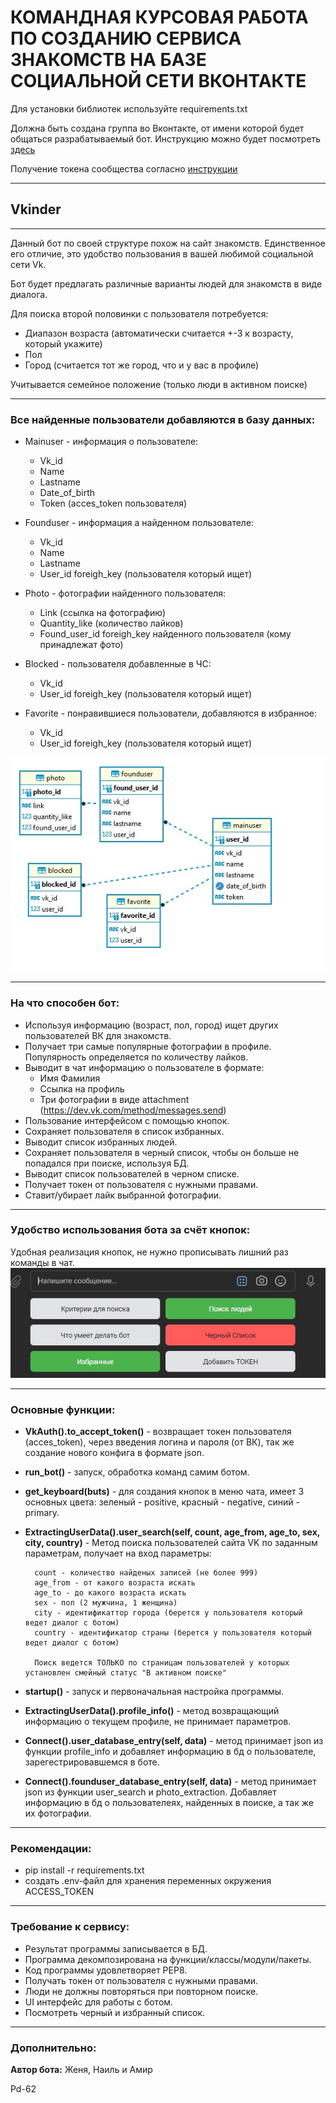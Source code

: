 # КОМАНДНАЯ КУРСОВАЯ РАБОТА ПО СОЗДАНИЮ СЕРВИСА ЗНАКОМСТВ НА БАЗЕ СОЦИАЛЬНОЙ СЕТИ ВКОНТАКТЕ
Для установки библиотек используйте requirements.txt

Должна быть создана группа во Вконтакте, от имени которой будет общаться разрабатываемый бот. Инструкцию можно будет посмотреть [здесь](https://github.com/netology-code/adpy-team-diplom/blob/main/group_settings.md)

Получение токена сообщества согласно [инструкции](https://docs.google.com/document/d/1_xt16CMeaEir-tWLbUFyleZl6woEdJt-7eyva1coT3w/edit)
***
## **Vkinder**
***
Данный бот по своей структуре похож на сайт знакомств. Единственное его отличие, это удобство пользования в вашей любимой социальной сети Vk.

Бот будет предлагать различные варианты людей для знакомств в виде диалога.

Для поиска второй половинки с пользователя потребуется:
* Диапазон возраста (автоматически считается +-3 к возрасту, который укажите)
* Пол
* Город (считается тот же город, что и у вас в профиле)

Учитывается семейное положение (только люди в активном поиске)
***

### **Все найденные пользователи добавляются в базу данных**:
* Mainuser - информация о пользователе:
    * Vk_id
    * Name
    * Lastname
    * Date_of_birth
    * Token (acces_token пользователя)
  

* Founduser - информация а найденном пользователе:
  * Vk_id
  * Name
  * Lastname
  * User_id foreigh_key (пользователя который ищет)


* Photo - фотографии найденного пользователя:
  * Link (ссылка на фотографию)
  * Quantity_like (количество лайков)
  * Found_user_id foreigh_key найденного пользователя (кому принадлежат фото)


* Blocked - пользователя добавленные в ЧС:
  * Vk_id
  * User_id foreigh_key (пользователя который ищет)
  

* Favorite - понравившиеся пользователи, добавляются в избранное:
  * Vk_id
  * User_id foreigh_key (пользователя который ищет)

![БД Vkinder](Схема%20БД%20Vkinder.jpg)
***

### **На что способен бот:**

* Используя информацию (возраст, пол, город) ищет других пользователей ВК для знакомств.
* Получает три самые популярные фотографии в профиле. Популярность определяется по количеству лайков.
* Выводит в чат информацию о пользователе в формате:
  * Имя Фамилия
  * Ссылка на профиль
  * Три фотографии в виде attachment (https://dev.vk.com/method/messages.send)
* Пользование интерфейсом с помощью кнопок.
* Сохраняет пользователя в список избранных.
* Выводит список избранных людей.
* Сохраняет пользователя в черный список, чтобы он больше не попадался при поиске, используя БД.
* Выводит список пользователей в черном списке.
* Получает токен от пользователя с нужными правами.
* Ставит/убирает лайк выбранной фотографии.
***

### **Удобство использования бота за счёт кнопок:**
Удобная реализация кнопок, не нужно прописывать лишний раз команды в чат.
![Кнопки](Кнопки.jpg)
***

### **Основные функции:**
* **VkAuth().to_accept_token()** - возвращает токен пользователя (acces_token),
        через введения логина и пароля (от ВК),
        так же создание нового конфига в формате json.
* **run_bot()** - запуск, обработка команд самим ботом.
* **get_keyboard(buts)** - для создания кнопок в меню чата, имеет 3 основных цвета:
    зеленый - positive, красный - negative, синий - primary.
* **ExtractingUserData().user_search(self, count, age_from, age_to, sex, city, country)** - 
Метод поиска пользователей сайта VK по заданным параметрам, получает на вход параметры:

        count - количество найденых записей (не более 999)
        age_from - от какого возраста искать
        age_to - до какого возраста искать
        sex - пол (2 мужчина, 1 женщина)
        city - идентификаттор города (берется у пользователя который ведет диалог с ботом)
        country - идентификатор страны (берется у пользователя который ведет диалог с ботом)

        Поиск ведется ТОЛЬКО по страницам пользователей у которых установлен смейный статус "В активном поиске"

* **startup()** - запуск и первоначальная настройка программы.
* **ExtractingUserData().profile_info()** - метод возвращающий информацию о текущем профиле, не принимает параметров.
* **Connect().user_database_entry(self, data)** - метод принимает json из функции profile_info и добавляет информацию в бд о пользователе, 
зарегестрировавшемся в боте.
* **Connect().founduser_database_entry(self, data)** - метод принимает json из функции user_search и photo_extraction. Добавляет информацию в бд о пользователеях,
найденных в поиске, а так же их фотографии.
***
### **Рекомендации:**
* pip install -r requirements.txt
* создать .env-файл для хранения переменных окружения ACCESS_TOKEN
***
### **Требование к сервису:**
* Результат программы записывается в БД.
* Программа декомпозирована на функции/классы/модули/пакеты.
* Код программы удовлетворяет PEP8.
* Получать токен от пользователя с нужными правами.
* Люди не должны повторяться при повторном поиске.
* UI интерфейс для работы с ботом.
* Посмотреть черный и избранный список.
***
### **Дополнительно:**
**Автор бота:** Женя, Наиль и Амир 

Pd-62








